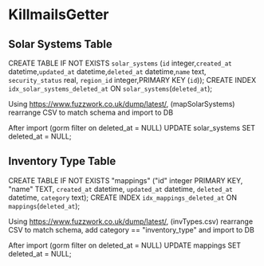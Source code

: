# KillmailsGetter

## Solar Systems Table

CREATE TABLE IF NOT EXISTS `solar_systems` (`id` integer,`created_at` datetime,`updated_at` datetime,`deleted_at` datetime,`name` text, `security_status` real, `region_id` integer,PRIMARY KEY (`id`));
CREATE INDEX `idx_solar_systems_deleted_at` ON `solar_systems`(`deleted_at`);

Using https://www.fuzzwork.co.uk/dump/latest/, (mapSolarSystems) rearrange CSV to match schema and import to DB

After import (gorm filter on deleted_at = NULL)
UPDATE solar_systems SET deleted_at = NULL;

## Inventory Type Table

CREATE TABLE IF NOT EXISTS "mappings" ("id" integer PRIMARY KEY, "name" TEXT, `created_at` datetime, `updated_at` datetime, `deleted_at` datetime, `category` text);
CREATE INDEX `idx_mappings_deleted_at` ON `mappings`(`deleted_at`);

Using https://www.fuzzwork.co.uk/dump/latest/, (invTypes.csv) rearrange CSV to match schema, add category == "inventory_type" and import to DB

After import (gorm filter on deleted_at = NULL)
UPDATE mappings SET deleted_at = NULL;
